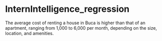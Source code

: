 # InternIntelligence_regression
 The average cost of renting a house in Buca is higher than that of an apartment, ranging from 1,000 to 6,000 per month, depending on the size, location, and amenities.
